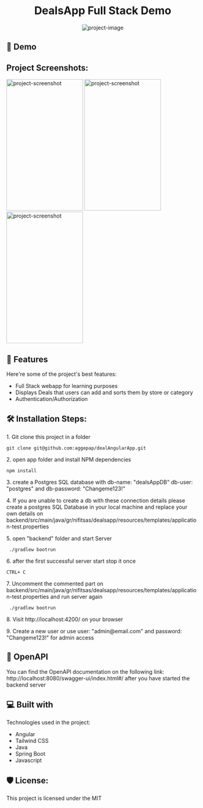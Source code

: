 <h1 align="center" id="title">DealsApp Full Stack Demo</h1>

<p align="center"><img src="https://socialify.git.ci/aggepap/dealAngularApp/image?custom_description=A+demo+project+for+a+full+stack+app+with+Angular%2FJava%2FPostgres&amp;description=1&amp;language=1&amp;name=1&amp;owner=1&amp;theme=Light" alt="project-image"></p>

<h2>🚀 Demo</h2>

<h2>Project Screenshots:</h2>
<p  float="left">

<img src="https://i.ibb.co/C2qZsZC/000178-Deals-App-Mozilla-Firefox.jpg" alt="project-screenshot" width="200" height="343"/>

<img src="https://i.ibb.co/GWXFp5X/000179-Deals-App-Mozilla-Firefox.jpg" alt="project-screenshot" width="200" height="343"/>

<img src="https://i.ibb.co/RcLdH46/000180.jpg" alt="project-screenshot" width="200" height="343"/>

</p>

<h2>🧐 Features</h2>

Here're some of the project's best features:

- Full Stack webapp for learning purposes
- Displays Deals that users can add and sorts them by store or category
- Authentication/Authorization

<h2>🛠️ Installation Steps:</h2>

<p>1. Git clone this project in a folder</p>

```
git clone git@github.com:aggepap/dealAngularApp.git
```

<p>2. open app folder and install NPM dependencies</p>

```
npm install
```

<p>3. create a Postgres SQL database with db-name: "dealsAppDB" db-user: "postgres" and db-password: "Changeme123!"</p>

<p>4. If you are unable to create a db with these connection details please create a postgres SQL Database in your local machine and replace your own details on backend/src/main/java/gr/nifitsas/dealsapp/resources/templates/application-test.properties</p>

<p>5. open "backend" folder and start Server</p>

```
 ./gradlew bootrun
```

<p>6. after the first successful server start stop it once</p>

```
CTRL+ C
```

<p>7. Uncomment the commented part on backend/src/main/java/gr/nifitsas/dealsapp/resources/templates/application-test.properties and run server again</p>

```
 ./gradlew bootrun
```

<p>8. Visit http://localhost:4200/ on your browser</p>

<p>9. Create a new user or use user: "admin@email.com" and password: "Changeme123!" for admin access</p>

<h2>🍰 OpenAPI </h2>

<p> You can find the OpenAPI documentation on the following link: http://localhost:8080/swagger-ui/index.html#/
after you have started the backend server</p>

<h2>💻 Built with</h2>

Technologies used in the project:

- Angular
- Tailwind CSS
- Java
- Spring Boot
- Javascript

<h2>🛡️ License:</h2>

This project is licensed under the MIT
